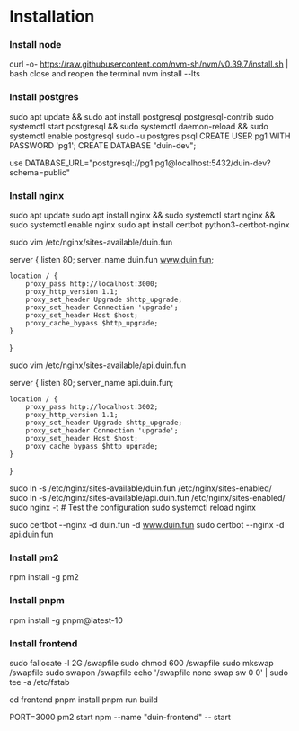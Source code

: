 # Installation

### Install node 

curl -o- https://raw.githubusercontent.com/nvm-sh/nvm/v0.39.7/install.sh | bash
close and reopen the terminal
nvm install --lts

### Install postgres

sudo apt update && sudo apt install postgresql postgresql-contrib
sudo systemctl start postgresql && sudo systemctl daemon-reload && sudo systemctl enable postgresql
sudo -u postgres psql
CREATE USER pg1 WITH PASSWORD 'pg1';
CREATE DATABASE "duin-dev";

use DATABASE_URL="postgresql://pg1:pg1@localhost:5432/duin-dev?schema=public"

### Install nginx

sudo apt update
sudo apt install nginx && sudo systemctl start nginx && sudo systemctl enable nginx
sudo apt install certbot python3-certbot-nginx

sudo vim /etc/nginx/sites-available/duin.fun

server {
    listen 80;
    server_name duin.fun www.duin.fun;

    location / {
        proxy_pass http://localhost:3000;
        proxy_http_version 1.1;
        proxy_set_header Upgrade $http_upgrade;
        proxy_set_header Connection 'upgrade';
        proxy_set_header Host $host;
        proxy_cache_bypass $http_upgrade;
    }
}

sudo vim /etc/nginx/sites-available/api.duin.fun

server {
    listen 80;
    server_name api.duin.fun;

    location / {
        proxy_pass http://localhost:3002;
        proxy_http_version 1.1;
        proxy_set_header Upgrade $http_upgrade;
        proxy_set_header Connection 'upgrade';
        proxy_set_header Host $host;
        proxy_cache_bypass $http_upgrade;
    }
}

sudo ln -s /etc/nginx/sites-available/duin.fun /etc/nginx/sites-enabled/
sudo ln -s /etc/nginx/sites-available/api.duin.fun /etc/nginx/sites-enabled/
sudo nginx -t  # Test the configuration
sudo systemctl reload nginx

sudo certbot --nginx -d duin.fun -d www.duin.fun
sudo certbot --nginx -d api.duin.fun

### Install pm2

npm install -g pm2

### Install pnpm

npm install -g pnpm@latest-10

### Install frontend

sudo fallocate -l 2G /swapfile
sudo chmod 600 /swapfile
sudo mkswap /swapfile
sudo swapon /swapfile
echo '/swapfile none swap sw 0 0' | sudo tee -a /etc/fstab

cd frontend
pnpm install
pnpm run build

PORT=3000 pm2 start npm --name "duin-frontend" -- start


